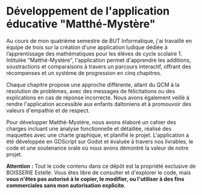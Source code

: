 # Développement de l'application éducative "Matthé-Mystère"
Au cours de mon quatrième semestre de BUT Informatique, j'ai travaillé en équipe de trois sur la création d'une application ludique dédiée à l’apprentissage des mathématiques pour les élèves de cycle scolaire 1. Intitulée "Matthé-Mystère", l'application permet d'apprendre les additions, soustractions et comparaisons à travers un parcours interactif, offrant des récompenses et un système de progression en cinq chapitres.

Chaque chapitre propose une approche différente, allant du QCM à la résolution de problèmes, avec des messages de félicitations ou des explications en cas de réponse incorrecte. Nous avons également veillé à rendre l'application accessible aux enfants daltoniens et à promouvoir des valeurs d'empathie et de respect.

Pour développer Matthé-Mystère, nous avons élaboré un cahier des charges incluant une analyse fonctionnelle et détaillée, réalisé des maquettes avec une charte graphique, et planifié le projet. L'application a été développée en GDScript sur Godot et évaluée à travers nos livrables, le code et une soutenance orale où nous avons démontré la valeur de notre projet.

**Attention :** Tout le code contenu dans ce dépôt est la propriété exclusive de BOISSERIE Estelle. Vous êtes libre de consulter et d'explorer le code, mais **vous n'êtes pas autorisé à le copier, le modifier, ou l'utiliser à des fins commerciales sans mon autorisation explicite**.
